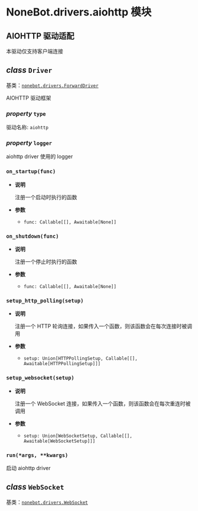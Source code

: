 # NoneBot.drivers.aiohttp 模块

## AIOHTTP 驱动适配

本驱动仅支持客户端连接


## _class_ `Driver`

基类：[`nonebot.drivers.ForwardDriver`](README.md#nonebot.drivers.ForwardDriver)

AIOHTTP 驱动框架


### _property_ `type`

驱动名称: `aiohttp`


### _property_ `logger`

aiohttp driver 使用的 logger


### `on_startup(func)`


* **说明**

    注册一个启动时执行的函数



* **参数**

    
    * `func: Callable[[], Awaitable[None]]`



### `on_shutdown(func)`


* **说明**

    注册一个停止时执行的函数



* **参数**

    
    * `func: Callable[[], Awaitable[None]]`



### `setup_http_polling(setup)`


* **说明**

    注册一个 HTTP 轮询连接，如果传入一个函数，则该函数会在每次连接时被调用



* **参数**

    
    * `setup: Union[HTTPPollingSetup, Callable[[], Awaitable[HTTPPollingSetup]]]`



### `setup_websocket(setup)`


* **说明**

    注册一个 WebSocket 连接，如果传入一个函数，则该函数会在每次重连时被调用



* **参数**

    
    * `setup: Union[WebSocketSetup, Callable[[], Awaitable[WebSocketSetup]]]`



### `run(*args, **kwargs)`

启动 aiohttp driver


## _class_ `WebSocket`

基类：[`nonebot.drivers.WebSocket`](README.md#nonebot.drivers.WebSocket)
